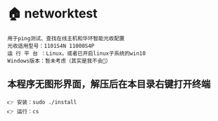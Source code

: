 
🏠 networktest
=========================

    用于ping测试、查找在线主机和华环智能光收配置
    光收适用型号：1101S4N 11000S4P
    运 行 平 台 ：Linux。或者已开启linux子系统的win10
    Windows版本：暂未考虑（其实是我不会🤗）

本程序无图形界面，解压后在本目录右键打开终端
------------------------------------

    👉 安装：sudo ./install
    👉 运行：cs
